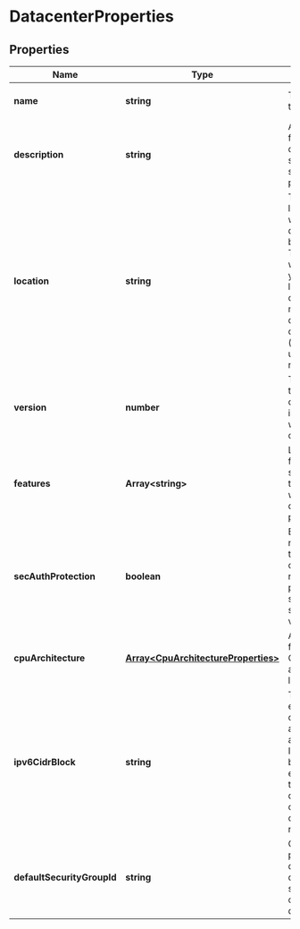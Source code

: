 # DatacenterProperties

## Properties
| Name | Type | Description | Notes |
| ------------ | ------------- | ------------- | ------------- |
| **name** | **string** | The name of the  resource. | [optional] [default to undefined] |
| **description** | **string** | A description for the datacenter, such as staging, production. | [optional] [default to undefined] |
| **location** | **string** | The physical location where the datacenter will be created. This will be where all of your servers live. Property cannot be modified after datacenter creation (disallowed in update requests). | [default to undefined] |
| **version** | **number** | The version of the data center; incremented with every change. | [optional] [readonly] [default to undefined] |
| **features** | **Array&lt;string&gt;** | List of features supported by the location where this data center is provisioned. | [optional] [readonly] [default to undefined] |
| **secAuthProtection** | **boolean** | Boolean value representing if the data center requires extra protection, such as two-step verification. | [optional] [default to undefined] |
| **cpuArchitecture** | [**Array&lt;CpuArchitectureProperties&gt;**](CpuArchitectureProperties.md) | Array of features and CPU families available in a location | [optional] [readonly] [default to undefined] |
| **ipv6CidrBlock** | **string** | This value is either \'null\' or contains an automatically-assigned /56 IPv6 CIDR block if IPv6 is enabled on this virtual data center. It can neither be changed nor removed. | [optional] [readonly] [default to undefined] |
| **defaultSecurityGroupId** | **string** | Optional property to define the default security group of the datacenter. | [optional] [default to undefined] |


